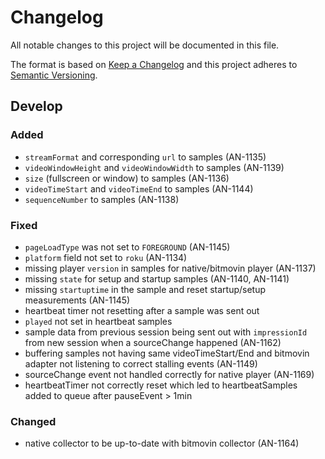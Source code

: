 # Changelog

All notable changes to this project will be documented in this file.

The format is based on [Keep a Changelog](http://keepachangelog.com/)
and this project adheres to [Semantic Versioning](http://semver.org/).

## Develop
### Added
- `streamFormat` and corresponding `url` to samples (AN-1135)
- `videoWindowHeight` and `videoWindowWidth` to samples (AN-1139)
- `size` (fullscreen or window) to samples (AN-1136)
- `videoTimeStart` and `videoTimeEnd` to samples (AN-1144)
- `sequenceNumber` to samples (AN-1138)

### Fixed
- `pageLoadType` was not set to `FOREGROUND` (AN-1145)
- `platform` field not set to `roku` (AN-1134)
- missing player `version` in samples for native/bitmovin player (AN-1137)
- missing `state` for setup and startup samples (AN-1140, AN-1141)
- missing `startuptime` in the sample and reset startup/setup measurements (AN-1145)
- heartbeat timer not resetting after a sample was sent out
- `played` not set in heartbeat samples
- sample data from previous session being sent out with `impressionId` from new session when a sourceChange happened (AN-1162)
- buffering samples not having same videoTimeStart/End and bitmovin adapter not listening to correct stalling events (AN-1149)
- sourceChange event not handled correctly for native player (AN-1169)
- heartbeatTimer not correctly reset which led to heartbeatSamples added to queue after pauseEvent > 1min

### Changed
- native collector to be up-to-date with bitmovin collector (AN-1164)
